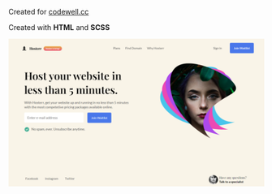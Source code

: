 Created for [codewell.cc](https://www.codewell.cc)

Created with **HTML** and **SCSS**

![](screenshot.png)
